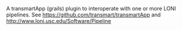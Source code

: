 A transmartApp (grails) plugin to interoperate with one or more LONI pipelines.
See https://github.com/transmart/transmartApp
and http://www.loni.usc.edu/Software/Pipeline